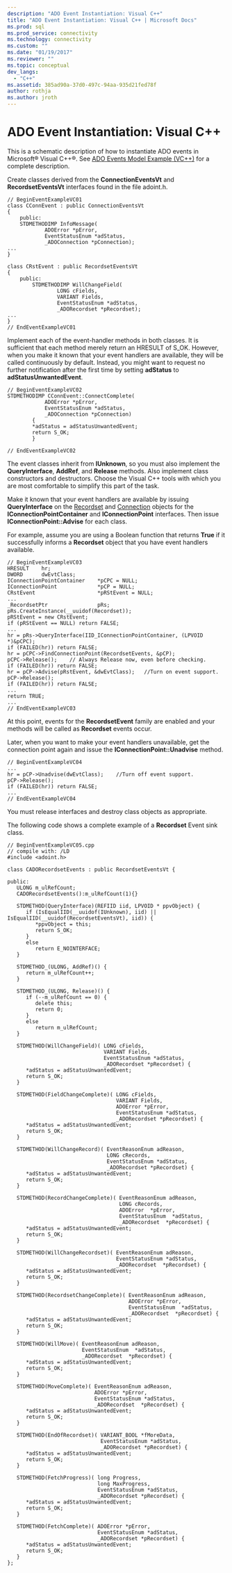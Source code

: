 ```yaml
---
description: "ADO Event Instantiation: Visual C++"
title: "ADO Event Instantiation: Visual C++ | Microsoft Docs"
ms.prod: sql
ms.prod_service: connectivity
ms.technology: connectivity
ms.custom: ""
ms.date: "01/19/2017"
ms.reviewer: ""
ms.topic: conceptual
dev_langs: 
  - "C++"
ms.assetid: 385ad90a-37d0-497c-94aa-935d21fed78f
author: rothja
ms.author: jroth
---
```

# ADO Event Instantiation: Visual C++
This is a schematic description of how to instantiate ADO events in Microsoft® Visual C++®. See [ADO Events Model Example (VC++)](../../../ado/reference/ado-api/ado-events-model-example-vc.md) for a complete description.  
  
 Create classes derived from the **ConnectionEventsVt** and **RecordsetEventsVt** interfaces found in the file adoint.h.  
  
```  
// BeginEventExampleVC01  
class CConnEvent : public ConnectionEventsVt  
{  
    public:  
    STDMETHODIMP InfoMessage(   
            ADOError *pError,  
            EventStatusEnum *adStatus,  
            _ADOConnection *pConnection);  
...  
}  
  
class CRstEvent : public RecordsetEventsVt   
{  
    public:  
        STDMETHODIMP WillChangeField(   
                LONG cFields,  
                VARIANT Fields,  
                EventStatusEnum *adStatus,  
                _ADORecordset *pRecordset);  
...  
}  
// EndEventExampleVC01  
```  
  
 Implement each of the event-handler methods in both classes. It is sufficient that each method merely return an HRESULT of S_OK. However, when you make it known that your event handlers are available, they will be called continuously by default. Instead, you might want to request no further notification after the first time by setting **adStatus** to **adStatusUnwantedEvent**.  
  
```  
// BeginEventExampleVC02  
STDMETHODIMP CConnEvent::ConnectComplete(  
            ADOError *pError,  
            EventStatusEnum *adStatus,  
            _ADOConnection *pConnection)   
        {  
        *adStatus = adStatusUnwantedEvent;  
        return S_OK;  
        }  
  
// EndEventExampleVC02  
```  
  
 The event classes inherit from **IUnknown**, so you must also implement the **QueryInterface**, **AddRef**, and **Release** methods. Also implement class constructors and destructors. Choose the Visual C++ tools with which you are most comfortable to simplify this part of the task.  
  
 Make it known that your event handlers are available by issuing **QueryInterface** on the [Recordset](../../../ado/reference/ado-api/recordset-object-ado.md) and [Connection](../../../ado/reference/ado-api/connection-object-ado.md) objects for the **IConnectionPointContainer** and **IConnectionPoint** interfaces. Then issue **IConnectionPoint::Advise** for each class.  
  
 For example, assume you are using a Boolean function that returns **True** if it successfully informs a **Recordset** object that you have event handlers available.  
  
```  
// BeginEventExampleVC03  
HRESULT    hr;  
DWORD      dwEvtClass;  
IConnectionPointContainer    *pCPC = NULL;  
IConnectionPoint             *pCP = NULL;  
CRstEvent                    *pRStEvent = NULL;  
...  
_RecordsetPtr                pRs;  
pRs.CreateInstance(__uuidof(Recordset));  
pRStEvent = new CRstEvent;  
if (pRStEvent == NULL) return FALSE;  
...  
hr = pRs->QueryInterface(IID_IConnectionPointContainer, (LPVOID *)&pCPC);  
if (FAILED(hr)) return FALSE;  
hr = pCPC->FindConnectionPoint(RecordsetEvents, &pCP);  
pCPC->Release();    // Always Release now, even before checking.  
if (FAILED(hr)) return FALSE;  
hr = pCP->Advise(pRstEvent, &dwEvtClass);   //Turn on event support.  
pCP->Release();  
if (FAILED(hr)) return FALSE;  
...  
return TRUE;  
...  
// EndEventExampleVC03  
```  
  
 At this point, events for the **RecordsetEvent** family are enabled and your methods will be called as **Recordset** events occur.  
  
 Later, when you want to make your event handlers unavailable, get the connection point again and issue the **IConnectionPoint::Unadvise** method.  
  
```  
// BeginEventExampleVC04  
...  
hr = pCP->Unadvise(dwEvtClass);    //Turn off event support.  
pCP->Release();  
if (FAILED(hr)) return FALSE;  
...  
// EndEventExampleVC04  
```  
  
 You must release interfaces and destroy class objects as appropriate.  
  
 The following code shows a complete example of a **Recordset** Event sink class.  
  
```  
// BeginEventExampleVC05.cpp  
// compile with: /LD  
#include <adoint.h>  
  
class CADORecordsetEvents : public RecordsetEventsVt {  
  
public:  
   ULONG m_ulRefCount;  
   CADORecordsetEvents():m_ulRefCount(1){}  
  
   STDMETHOD(QueryInterface)(REFIID iid, LPVOID * ppvObject) {  
      if (IsEqualIID(__uuidof(IUnknown), iid) || IsEqualIID(__uuidof(RecordsetEventsVt), iid)) {  
         *ppvObject = this;  
         return S_OK;  
      }  
      else   
         return E_NOINTERFACE;  
   }  
  
   STDMETHOD_(ULONG, AddRef)() {  
      return m_ulRefCount++;  
   }  
  
   STDMETHOD_(ULONG, Release)() {  
      if (--m_ulRefCount == 0) {  
         delete this;  
         return 0;  
      }  
      else   
         return m_ulRefCount;  
   }  
  
   STDMETHOD(WillChangeField)( LONG cFields,   
                               VARIANT Fields,   
                               EventStatusEnum *adStatus,  
                               _ADORecordset *pRecordset) {  
      *adStatus = adStatusUnwantedEvent;   
      return S_OK;  
   }  
  
   STDMETHOD(FieldChangeComplete)( LONG cFields,  
                                   VARIANT Fields,  
                                   ADOError *pError,  
                                   EventStatusEnum *adStatus,  
                                   _ADORecordset *pRecordset) {  
      *adStatus = adStatusUnwantedEvent;   
      return S_OK;  
   }  
  
   STDMETHOD(WillChangeRecord)( EventReasonEnum adReason,  
                                LONG cRecords,  
                                EventStatusEnum *adStatus,  
                                _ADORecordset *pRecordset) {  
      *adStatus = adStatusUnwantedEvent;   
      return S_OK;  
   }  
  
   STDMETHOD(RecordChangeComplete)( EventReasonEnum adReason,  
                                    LONG cRecords,  
                                    ADOError  *pError,  
                                    EventStatusEnum  *adStatus,  
                                    _ADORecordset  *pRecordset) {  
      *adStatus = adStatusUnwantedEvent;   
      return S_OK;  
   }  
  
   STDMETHOD(WillChangeRecordset)( EventReasonEnum adReason,  
                                   EventStatusEnum *adStatus,  
                                   _ADORecordset  *pRecordset) {  
      *adStatus = adStatusUnwantedEvent;   
      return S_OK;  
   }  
  
   STDMETHOD(RecordsetChangeComplete)( EventReasonEnum adReason,  
                                       ADOError *pError,  
                                       EventStatusEnum  *adStatus,  
                                       _ADORecordset  *pRecordset) {  
      *adStatus = adStatusUnwantedEvent;   
      return S_OK;  
   }  
  
   STDMETHOD(WillMove)( EventReasonEnum adReason,  
                        EventStatusEnum  *adStatus,  
                        _ADORecordset  *pRecordset) {  
      *adStatus = adStatusUnwantedEvent;   
      return S_OK;  
   }  
  
   STDMETHOD(MoveComplete)( EventReasonEnum adReason,  
                            ADOError *pError,  
                            EventStatusEnum *adStatus,  
                            _ADORecordset  *pRecordset) {  
      *adStatus = adStatusUnwantedEvent;   
      return S_OK;  
   }  
  
   STDMETHOD(EndOfRecordset)( VARIANT_BOOL *fMoreData,  
                              EventStatusEnum *adStatus,  
                              _ADORecordset *pRecordset) {  
      *adStatus = adStatusUnwantedEvent;   
      return S_OK;  
   }  
  
   STDMETHOD(FetchProgress)( long Progress,  
                             long MaxProgress,  
                             EventStatusEnum *adStatus,  
                             _ADORecordset *pRecordset) {  
      *adStatus = adStatusUnwantedEvent;   
      return S_OK;  
   }  
  
   STDMETHOD(FetchComplete)( ADOError *pError,  
                             EventStatusEnum *adStatus,  
                             _ADORecordset *pRecordset) {  
      *adStatus = adStatusUnwantedEvent;   
      return S_OK;  
   }  
};  
```

